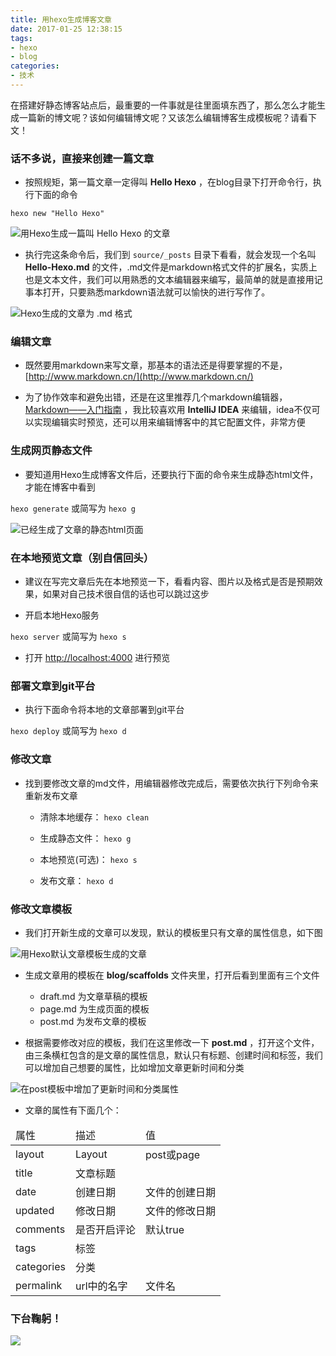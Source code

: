 ```yaml
---
title: 用hexo生成博客文章
date: 2017-01-25 12:38:15
tags: 
- hexo
- blog
categories: 
- 技术
---
```


在搭建好静态博客站点后，最重要的一件事就是往里面填东西了，那么怎么才能生成一篇新的博文呢？该如何编辑博文呢？又该怎么编辑博客生成模板呢？请看下文！

### 话不多说，直接来创建一篇文章

  - 按照规矩，第一篇文章一定得叫 **Hello Hexo** ，在blog目录下打开命令行，执行下面的命令

  `hexo new "Hello Hexo"` 
  
  ![](http://okbn8yrzu.bkt.clouddn.com/image/hexo_new_article.png "用Hexo生成一篇叫 Hello Hexo 的文章") 
  
  - 执行完这条命令后，我们到 `source/_posts` 目录下看看，就会发现一个名叫 **Hello-Hexo.md** 的文件，.md文件是markdown格式文件的扩展名，实质上也是文本文件，我们可以用熟悉的文本编辑器来编写，最简单的就是直接用记事本打开，只要熟悉markdown语法就可以愉快的进行写作了。
  
  ![](http://okbn8yrzu.bkt.clouddn.com/image/hexo_new_article_file.png "Hexo生成的文章为 .md 格式") 

### 编辑文章
  
  - 既然要用markdown来写文章，那基本的语法还是得要掌握的不是，[http://www.markdown.cn/](http://www.markdown.cn/) 
  
  - 为了协作效率和避免出错，还是在这里推荐几个markdown编辑器，[Markdown——入门指南](http://www.jianshu.com/p/1e402922ee32/) ，我比较喜欢用 **IntelliJ IDEA** 来编辑，idea不仅可以实现编辑实时预览，还可以用来编辑博客中的其它配置文件，非常方便
  
<!-- more -->
  
### 生成网页静态文件

  - 要知道用Hexo生成博客文件后，还要执行下面的命令来生成静态html文件，才能在博客中看到
  
  `hexo generate` 或简写为 `hexo g`
  
  ![](http://okbn8yrzu.bkt.clouddn.com/image/hexo_generate_article.png "已经生成了文章的静态html页面") 


### 在本地预览文章（别自信回头）

  - 建议在写完文章后先在本地预览一下，看看内容、图片以及格式是否是预期效果，如果对自己技术很自信的话也可以跳过这步
  
  - 开启本地Hexo服务
  
  `hexo server` 或简写为 `hexo s`
  
  - 打开 [http://localhost:4000](http://localhost:4000) 进行预览


### 部署文章到git平台

  - 执行下面命令将本地的文章部署到git平台
  
  `hexo deploy` 或简写为 `hexo d`


### 修改文章

  - 找到要修改文章的md文件，用编辑器修改完成后，需要依次执行下列命令来重新发布文章

    - 清除本地缓存： `hexo clean`
    
    - 生成静态文件： `hexo g`
    
    - 本地预览(可选)： `hexo s`
    
    - 发布文章： `hexo d`


### 修改文章模板

  - 我们打开新生成的文章可以发现，默认的模板里只有文章的属性信息，如下图
  
  ![](http://okbn8yrzu.bkt.clouddn.com/image/hexo_new_article_head.png "用Hexo默认文章模板生成的文章") 
  
  - 生成文章用的模板在 **blog/scaffolds** 文件夹里，打开后看到里面有三个文件
  
    - draft.md     为文章草稿的模板
    - page.md      为生成页面的模板
    - post.md      为发布文章的模板
  
  - 根据需要修改对应的模板，我们在这里修改一下 **post.md** ，打开这个文件，由三条横杠包含的是文章的属性信息，默认只有标题、创建时间和标签，我们可以增加自己想要的属性，比如增加文章更新时间和分类
  
  ![](http://okbn8yrzu.bkt.clouddn.com/image/hexo_scaffolds_post.png "在post模板中增加了更新时间和分类属性") 
  
  - 文章的属性有下面几个：
<table><thead><td>属性</td><td>描述</td><td>值</td></thead><tr><td>layout</td><td>Layout</td><td>post或page</td></tr><tr><td>title</td><td>文章标题</td><td>&nbsp;</td></tr><tr><td>date</td><td>创建日期</td><td>文件的创建日期</td></tr><tr><td>updated</td><td>修改日期</td><td>文件的修改日期</td></tr><tr><td>comments</td><td>是否开启评论</td><td>默认true</td></tr><tr><td>tags</td><td>标签</td><td>&nbsp;</td></tr><tr><td>categories</td><td>分类</td><td>&nbsp;</td></tr><tr><td>permalink</td><td>url中的名字</td><td>文件名</td></tr></table>
  
   

### 下台鞠躬！


  ![](http://okbn8yrzu.bkt.clouddn.com/meme/meme_bow_01.jpg) 